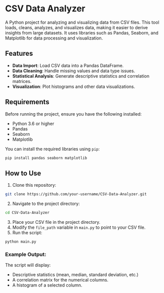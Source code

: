 # CSV Data Analyzer

A Python project for analyzing and visualizing data from CSV files. This tool loads, cleans, analyzes, and visualizes data, making it easier to derive insights from large datasets. It uses libraries such as Pandas, Seaborn, and Matplotlib for data processing and visualization.

## Features

- **Data Import**: Load CSV data into a Pandas DataFrame.
- **Data Cleaning**: Handle missing values and data type issues.
- **Statistical Analysis**: Generate descriptive statistics and correlation matrices.
- **Visualization**: Plot histograms and other data visualizations.

## Requirements

Before running the project, ensure you have the following installed:

- Python 3.6 or higher
- Pandas
- Seaborn
- Matplotlib

You can install the required libraries using `pip`:

```bash
pip install pandas seaborn matplotlib
```

## How to Use

1. Clone this repository:
```bash
git clone https://github.com/your-username/CSV-Data-Analyzer.git
```

2. Navigate to the project directory:
```bash
cd CSV-Data-Analyzer
````

3. Place your CSV file in the project directory.
4. Modify the `file_path` variable in `main.py` to point to your CSV file.
5. Run the script:

```bash
python main.py
```

### Example Output:

The script will display:
- Descriptive statistics (mean, median, standard deviation, etc.)
- A correlation matrix for the numerical columns.
- A histogram of a selected column.